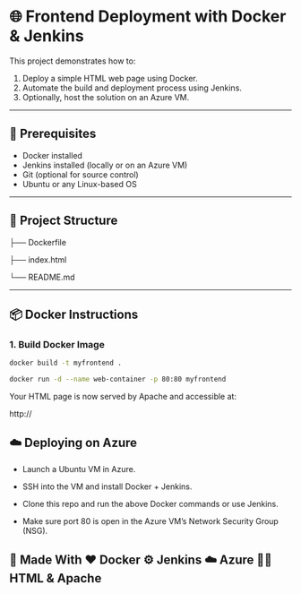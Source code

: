 # 🌐 Frontend Deployment with Docker & Jenkins

This project demonstrates how to:

1. Deploy a simple HTML web page using Docker.
2. Automate the build and deployment process using Jenkins.
3. Optionally, host the solution on an Azure VM.

---

## 🧰 Prerequisites

- Docker installed
- Jenkins installed (locally or on an Azure VM)
- Git (optional for source control)
- Ubuntu or any Linux-based OS

---

## 📁 Project Structure


├── Dockerfile

├── index.html

└── README.md

---

## 📦 Docker Instructions

### 1. Build Docker Image

```bash
docker build -t myfrontend .

docker run -d --name web-container -p 80:80 myfrontend

```

Your HTML page is now served by Apache and accessible at:

http://<your-server-ip>


## ☁️ Deploying on Azure
- Launch a Ubuntu VM in Azure.

- SSH into the VM and install Docker + Jenkins.

- Clone this repo and run the above Docker commands or use Jenkins.

- Make sure port 80 is open in the Azure VM’s Network Security Group (NSG).


## 🙌 Made With ❤️ Docker ⚙️ Jenkins ☁️ Azure 🧑‍💻 HTML & Apache
